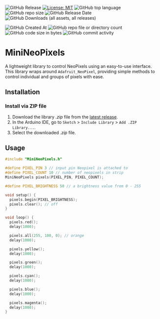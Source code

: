 ![GitHub Release](https://img.shields.io/github/v/release/felixthecat8a/MiniNeoPixels)
[![License: MIT](https://img.shields.io/github/license/felixthecat8a/MiniNeoPixels)](https://opensource.org/licenses/MIT)
![GitHub top language](https://img.shields.io/github/languages/top/felixthecat8a/MiniNeoPixels)
![GitHub repo size](https://img.shields.io/github/repo-size/felixthecat8a/MiniNeoPixels)
![GitHub Release Date](https://img.shields.io/github/release-date/felixthecat8a/MiniNeoPixels)
![GitHub Downloads (all assets, all releases)](https://img.shields.io/github/downloads/felixthecat8a/MiniNeoPixels/total)

![GitHub Created At](https://img.shields.io/github/created-at/felixthecat8a/MiniNeoPixels)
![GitHub repo file or directory count](https://img.shields.io/github/directory-file-count/felixthecat8a/MiniNeoPixels)
![GitHub code size in bytes](https://img.shields.io/github/languages/code-size/felixthecat8a/MiniNeoPixels)
![GitHub commit activity](https://img.shields.io/github/commit-activity/m/felixthecat8a/MiniNeoPixels)


# MiniNeoPixels

A lightweight library to control NeoPixels using an easy-to-use interface.
This library wraps around `Adafruit_NeoPixel`, providing simple methods to control individual and groups of pixels with ease.

## Installation

### Install via ZIP file
1. Download the library *.zip* file from the [latest release](https://github.com/felixthecat8a/MiniNeoPixels/releases/latest/).
2. In the Arduino IDE, go to `Sketch` > `Include Library` > `Add .ZIP Library...`.
3. Select the downloaded *.zip* file.

## Usage

```cpp
#include "MiniNeoPixels.h"

#define PIXEL_PIN 3 // input pin Neopixel is attached to
#define PIXEL_COUNT 10 // number of neopixels in strip
MiniNeoPixels pixels(PIXEL_PIN, PIXEL_COUNT);

#define PIXEL_BRIGHTNESS 50 // a brightness value from 0 - 255

void setup() {
  pixels.begin(PIXEL_BRIGHTNESS);
  pixels.clear(); // off
}

void loop() {
  pixels.red();
  delay(1000);

  pixels.all(255, 100, 0); // orange
  delay(1000);

  pixels.yellow();
  delay(1000);

  pixels.green();
  delay(1000);

  pixels.cyan();
  delay(1000);

  pixels.blue();
  delay(1000);

  pixels.magenta();
  delay(1000);
}
```

